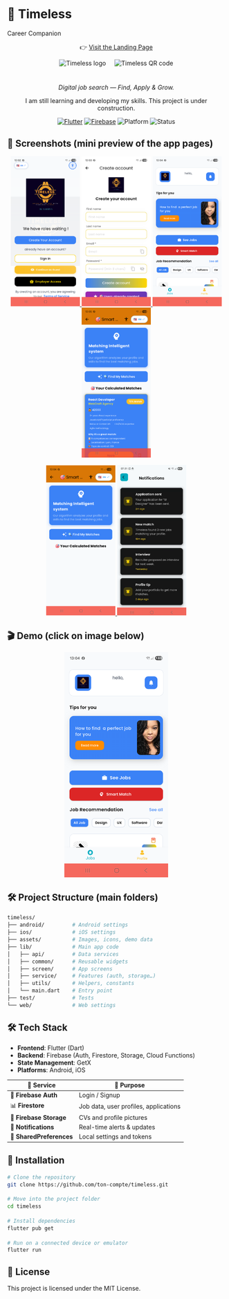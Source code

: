 # 🚀 Timeless  
Career Companion  


<p align="center">
  👉 <a href="https://holbiwan.github.io/timeless/">Visit the Landing Page</a>
</p>

<p align="center">
  <img src="https://zupimages.net/up/25/39/hjun.png" alt="Timeless logo" width="280">
  &nbsp;&nbsp;&nbsp;
  <img src="https://zupimages.net/up/25/39/b9yj.png" alt="Timeless QR code" width="270">
</p>



<h1 align="center"></h1>
<p align="center"><em>Digital job search — Find, Apply & Grow.</em></p>  

<p align="center">
  I am still learning and developing my skills. This project is under construction.
</p>

<p align="center">
  <a href="https://flutter.dev"><img alt="Flutter" src="https://img.shields.io/badge/Flutter-3.x-02569B?logo=flutter&logoColor=white"></a>
  <a href="https://firebase.google.com"><img alt="Firebase" src="https://img.shields.io/badge/Firebase-Auth%20%7C%20Firestore-FFCA28?logo=firebase&logoColor=black"></a>
  <img alt="Platform" src="https://img.shields.io/badge/Platform-Android-3DDC84?logo=android&logoColor=white">
  <img alt="Status" src="https://img.shields.io/badge/Status-Demo%20Day-4CAF50">
</p>




## 📸 Screenshots (mini preview of the app pages)

<p align="center">
  <a href="assets/screenshots/First_Screen_Connex.png">
    <img src="assets/screenshots/First_Screen_Connex.png" width="160" alt="First screen">
  </a>
  <a href="assets/screenshots/Create_Your_Account.png">
    <img src="assets/screenshots/Create_Your_Account.png" width="160" alt="Create account">
  </a>
  <a href="assets/screenshots/Dashboard.png">
    <img src="assets/screenshots/Dashboard.png" width="160" alt="Dashboard">
  </a>
  <a href="assets/screenshots/Find_My_Matches.png">
    <img src="assets/screenshots/Find_My_Matches.png" width="160" alt="Find my matches">
  </a>
</p>

<p align="center">
  <a href="assets/screenshots/Matching_system.png">
    <img src="assets/screenshots/Matching_system.png" width="160" alt="Matching system">
  </a>
  <a href="assets/screenshots/Notifs.png">
    <img src="assets/screenshots/Notifs.png" width="160" alt="Notifications">
  </a>
  </p>


## 🎬 Demo (click on image below)

<p align="center">
  <a href="https://drive.google.com/file/d/1rluLEb_Vo9qcsesfhSVJpYSz6heZSxV8/view?usp=sharing" target="_blank">
    <img src="assets/screenshots/Dashboard.png" width="240" alt="Demo thumbnail">
  </a>
</p>


## 🛠️ Project Structure (main folders)

```bash
timeless/
├── android/         # Android settings
├── ios/             # iOS settings
├── assets/          # Images, icons, demo data
├── lib/             # Main app code
│   ├── api/         # Data services
│   ├── common/      # Reusable widgets
│   ├── screen/      # App screens
│   ├── service/     # Features (auth, storage…)
│   ├── utils/       # Helpers, constants
│   └── main.dart    # Entry point
├── test/            # Tests
└── web/             # Web settings
```

## 🛠️ Tech Stack
- **Frontend**: Flutter (Dart)  
- **Backend**: Firebase (Auth, Firestore, Storage, Cloud Functions)  
- **State Management**: GetX  
- **Platforms**: Android, iOS

| 🚀 Service               | 📝 Purpose                            |
| ------------------------ | ------------------------------------- |
| 🔐 **Firebase Auth**     | Login / Signup                        |
| 📊 **Firestore**         | Job data, user profiles, applications |
| 📁 **Firebase Storage**  | CVs and profile pictures              |
| 🔔 **Notifications**     | Real-time alerts & updates            |
| 💾 **SharedPreferences** | Local settings and tokens             |

 


## 🚧 Installation

```bash
# Clone the repository
git clone https://github.com/ton-compte/timeless.git

# Move into the project folder
cd timeless

# Install dependencies
flutter pub get

# Run on a connected device or emulator
flutter run
```

## 📜 License
This project is licensed under the MIT License.














